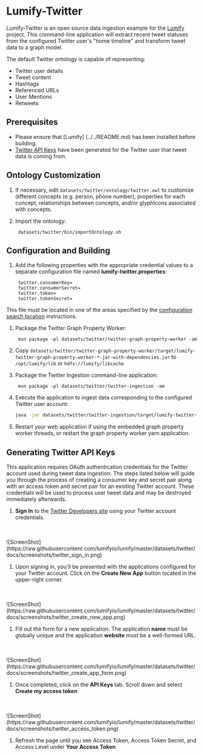 # Lumify-Twitter

Lumify-Twitter is an open source data ingestion example for the [Lumify](http://lumify.io) project.  This command-line application will extract recent tweet statuses from the configured Twitter user's "home timeline" and transform tweet data to a graph model.

The default Twitter ontology is capable of representing:
* Twitter user details
* Tweet content
* Hashtags
* Referenced URLs
* User Mentions
* Retweets

## Prerequisites

* Please ensure that [Lumify] (../../README.md) has been installed before building.
* [Twitter API Keys](#generating-twitter-api-keys) have been generated for the Twitter user that tweet data is coming from.

## Ontology Customization

1. If necessary, edit `datasets/twitter/ontology/twitter.owl` to customize different concepts (e.g. person, phone number), properties for each concept, relationships between concepts, and/or glyphIcons associated with concepts.

1. Import the ontology:

        datasets/twitter/bin/importOntology.sh

## Configuration and Building

1. Add the following properties with the appropriate credential values to a separate configuration file named **lumify-twitter.properties**:

        twitter.consumerKey= 
        twitter.consumerSecret=
        twitter.token=
        twitter.tokenSecret=

This file must be located in one of the areas specified by the [configuration search location](https://github.com/lumifyio/lumify/blob/master/docs/configuration.md#configuration-search-order) instructions. 

1. Package the Twitter Graph Property Worker:

        mvn package -pl datasets/twitter/twitter-graph-property-worker -am

1. Copy `datasets/twitter/twitter-graph-property-worker/target/lumify-twitter-graph-property-worker-*-jar-with-dependencies.jar` to `/opt/lumify/lib` or `hdfs://lumify/libcache`

1. Package the Twitter Ingestion command-line application:

        mvn package -pl datasets/twitter/twitter-ingestion -am

1. Execute the application to ingest data corresponding to the configured Twitter user account:

   ```sh
   java -jar datasets/twitter/twitter-ingestion/target/lumify-twitter-ingestion-*-jar-with-dependencies.jar
   ```

1. Restart your web application if using the embedded graph property worker threads, or restart the graph property worker yarn application.

## Generating Twitter API Keys
This application requires OAuth authentication credentials for the Twitter account used during tweet data ingestion.  The steps listed below will guide you through the process of creating a consumer key and secret pair along with an access token and secret pair for an existing Twitter account.  These credentials will be used to process user tweet data and may be destroyed immediately afterwards.

1. **Sign In** to the [Twitter Developers site](https://apps.twitter.com/) using your Twitter account credentials.
<br />
<br />
![ScreenShot](https://raw.githubusercontent.com/lumifyio/lumify/master/datasets/twitter/docs/screenshots/twitter_sign_in.png)

1. Upon signing in, you'll be presented with the applications configured for your Twitter account.  Click on the **Create New App** button located in the upper-right corner.
<br />
<br />
![ScreenShot](https://raw.githubusercontent.com/lumifyio/lumify/master/datasets/twitter/docs/screenshots/twitter_create_new_app.png)

1. Fill out the form for a new application.  The application **name** must be globally unique and the application **website** must be a well-formed URL.
<br />
<br />
![ScreenShot](https://raw.githubusercontent.com/lumifyio/lumify/master/datasets/twitter/docs/screenshots/twitter_create_app_form.png)

1. Once completed, click on the **API Keys** tab. Scroll down and select **Create my access token**
<br />
<br />
![ScreenShot](https://raw.githubusercontent.com/lumifyio/lumify/master/datasets/twitter/docs/screenshots/twitter_access_token.png)

1. Refresh the page until you see Access Token, Access Token Secret, and Access Level under **Your Access Token**
